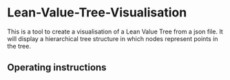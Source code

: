 # Lean-Value-Tree-Visualisation

This is a tool to create a visualisation of a Lean Value Tree from a json file. It will display a hierarchical tree structure in which nodes represent points in the tree.

## Operating instructions


